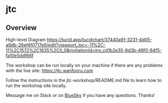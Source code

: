 # jtc

## Overview
High-level Diagram
https://lucid.app/lucidchart/37440a91-3231-4d05-a9db-26ef4f0717e9/edit?viewport_loc=-11%2C-11%2C1572%2C1635%2C0_0&invitationId=inv_cd1b2e35-8d3b-49f0-84f5-fa10e5ddf66f

The workshop can be run locally on your machine if there are any problems with the live site: https://jtc.wanfooru.com

Follow the instructions in the jtc-workshop/README.md file to learn how to run the workshop site locally.

Message me on Slack or on [BlueSky](https://bsky.app/profile/trevorrobertsjr.bsky.social) if you have any questions. Thanks!